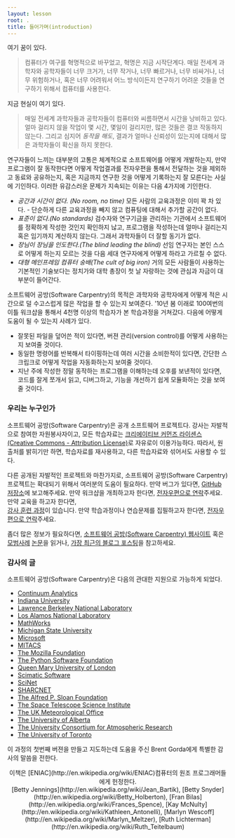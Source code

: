 ```yaml
---
layout: lesson
root: .
title: 들어가며(introduction)
---
```


여기 꿈이 있다.

> 컴퓨터가 여구를 혁명적으로 바꾸었고, 혁명은 지금 시작단계다. 매일 전세계 과학자와 공학자들이
> 너무 크거가, 너무 작거나, 너무 빠르거나, 너무 비싸거나, 너무 위험하거나, 
> 혹은 너무 어려워서 어느 방식이든지 연구하기 어려운 것들을 연구하기 위해서 컴퓨터를 사용한다.

지금 현실이 여기 있다.

> 매일 전세계 과학자들과 공학자들이 컴퓨터와 씨름하면서 시간을 낭비하고 있다. 얼마 걸리지 않을 작업이 
> 몇 시간, 몇일이 걸리지만, 많은 것들은 결코 작동하지 않는다. 그리고 심지어 *동작을 해도*, 결과가 얼마나
> 신뢰성이 있는지에 대해서 많은 과학자들이 확신을 하지 못한다.

연구자들이 느끼는 대부분의 고통은 체계적으로 소프트웨어를 어떻게 개발하는지, 만약 프로그램이 잘 동작한다면 어떻게
작업결과를 전자우편을 통해서 전달하는 것을 제외하고 동료와 공유하는지, 혹은 지금까지 연구한 것을 어떻게 기록하는지 잘
모른다는 사실에 기인하다. 이러한 유감스러운 문제가 지속되는 이유는 다음 4가지에 기인한다.

*   *공간과 시간이 없다. (No room, no time)*
    모든 사람의 교육과정은 이미 꽉 차 있다. - 단순하게 다른 교육과정을 빼지 않고 컴퓨팅에 대해서 추가할 공간이 없다.
*   *표준이 없다.(No standards)*
    검수자와 연구기금을 관리하는 기관에서 소프트웨어를 정확하게 작성한 것인지 확인하지 낞고, 프로그램을 작성하는데 얼마나 걸리는지 혹은 임기까지 계산하지 않는다. 그래서 과학자들이 더 잘할 동기가 없다.
*   *장님이 장님을 인도한다.(The blind leading the blind)*
    선임 연구자는 본인 스스로 어떻게 하는지 모르는 것을 다음 세대 연구자에게 어떻게 하라고 가르칠 수 없다.
*   *대형 메인프레임 컴퓨터 숭배(The cult of big iron)*
    거의 모든 사람들이 사용하는 기본적인 기술보다는 정치가와 대학 총장이 첫 날 자랑하는 것에 관심과 자금이 대부분이 들어간다.

소프트웨어 공방(Software Carpentry)의 목적은 과학자와 공학자에게 어떻게 적은 시간으로 덜 수고스럽게 많은 작업을 할 수 있는지 보여준다. '10년 봄 이래로 100여번의 이틀 워크샵을 통해서 4천명 이상의 학습자가 본 학습과정을 거쳐갔다. 다음에 어떻게 도움이 될 수 있는지 사례가 있다.

*   잘못된 파일을 덮어쓴 적이 있다면, 버젼 관리(version control)를 어떻게 사용하는지 보여줄 것이다.
*   동일한 명령어를 반복해서 타이핑하는데 여러 시간을 소비한적이 있다면, 간단한 스크립크로 어떻게 작업을 자동화하는지 보여줄 것이다.
*   지난 주에 작성한 정말 동작하는 프로그램을 이해하는데 오후를 보낸적이 있다면, 코드를 잘게 쪼개서 
    읽고, 디버그하고, 기능을 개선하기 쉽게 모듈화하는 것을 보여줄 것이다.

### 우리는 누구인가

소프트웨어 공방(Software Carpentry)은 공개 소프트웨어 프로젝트다. 강사는 자발적으로 참여한 자원봉사자이고, 모든 학습자료는 [크리에이티브 커먼즈 라이센스(Creative Commons - Attribution License)](http://creativecommons.org/licenses/by/3.0/)로 자유로이 이용가능하다. 따라서, 원 출처를 밝히기만 하면, 학습자료를 재사용하고, 다른 학습자료와 섞어서도 사용할 수 있다.

다른 공개된 자발적인 프로젝트와 마찬가지로, 소프트웨어 공방(Software Carpentry) 프로젝트는 확대되기 위해서 여러분의 도움이 필요하다. 만약 버그가 있다면, [GitHub 저장소](https://github.com/swcarpentry/bc/)에 보고해주세요. 만약 워크샵을 개최하고자 한다면, [전자우편으로 연락](mailto:admin@software-carpentry.org)주세요. 만약 교육을 하고자 한다면,   
[강사 훈련 과정](http://teaching.software-carpentry.org)이 있습니다. 만약 학습과정이나 연습문제를 집필하고자 한다면, 
[전자우편으로 연락](mailto:admin@software-carpentry.org)주세요.

좀더 많은 정보가 필요하다면, [소프트웨어 공방(Software Carpentry) 웹사이트](http://software-carpentry.org) 혹은 
[모범사례](http://www.plosbiology.org/article/info%3Adoi%2F10.1371%2Fjournal.pbio.1001745)
[논문](http://arxiv.org/abs/1307.5448)을 읽거나, 
[가장 최근의 블로그 포스팅](http://software-carpentry.org/blog/index.html#popular)을 참고하세요.

### 감사의 글

소프트웨어 공방(Software Carpentry)은 다음의 관대한 지원으로 가능하게 되었다.

*   [Continuum Analytics](http://continuum.io/)
*   [Indiana University](http://www.indiana.edu)
*   [Lawrence Berkeley National Laboratory](http://www.lbl.gov)
*   [Los Alamos National Laboratory](http://www.lanl.gov)
*   [MathWorks](http://www.mathworks.com)
*   [Michigan State University](http://www.msu.edu)
*   [Microsoft](http://www.microsoft.com)
*   [MITACS](http://www.mitacs.ca)
*   [The Mozilla Foundation](http://mozillafoundation.org)
*   [The Python Software Foundation](http://www.python.org/psf/)
*   [Queen Mary University of London](http://www.qmul.ac.uk)
*   [Scimatic Software](http://www.scimatic.com)
*   [SciNet](http://www.scinet.utoronto.ca)
*   [SHARCNET](http://www.sharcnet.ca)
*   [The Alfred P. Sloan Foundation](http://www.sloan.org)
*   [The Space Telescope Science Institute](http://www.stsci.edu)
*   [The UK Meteorological Office](http://www.metoffice.gov.uk)
*   [The University of Alberta](http://www.ualberta.ca)
*   [The University Consortium for Atmospheric Research](http://www.ucar.edu)
*   [The University of Toronto](http://www.utoronto.ca)

이 과정의 첫번째 버젼을 만들고 지도하는데 도움을 주신 Brent Gorda에게 특별한 감사의 말씀을 전한다.

<div align="center" markdown="1">
이책은 [ENIAC](http://en.wikipedia.org/wiki/ENIAC)컴퓨터의 원조 프로그래머들에게 헌정한다. 
<br/>
[Betty Jennings](http://en.wikipedia.org/wiki/Jean_Bartik),
[Betty Snyder](http://en.wikipedia.org/wiki/Betty_Holberton),
[Fran Bilas](http://en.wikipedia.org/wiki/Frances_Spence),
[Kay McNulty](http://en.wikipedia.org/wiki/Kathleen_Antonelli),
[Marlyn Wescoff](http://en.wikipedia.org/wiki/Marlyn_Meltzer),
[Ruth Lichterman](http://en.wikipedia.org/wiki/Ruth_Teitelbaum)
</div>
